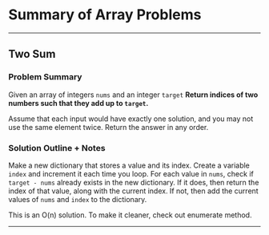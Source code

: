 # Summary of Array Problems

---

## Two Sum
### Problem Summary
Given an array of integers `nums` and an integer `target`
 **Return indices of two numbers such that they add up to `target`.**

Assume that each input would have exactly one solution, and you may not use the same element twice. Return the answer in any order.

### Solution Outline + Notes
Make a new dictionary that stores a value and its index. Create a variable `index` and increment it each time you loop. For each value in `nums`, check if
`target - nums` already exists in the new dictionary. If it does, then return the index of that value, along with the current index. If not, then add the current values of `nums` and `index` to the dictionary.

This is an O(n) solution. To make it cleaner, check out enumerate method.

---
